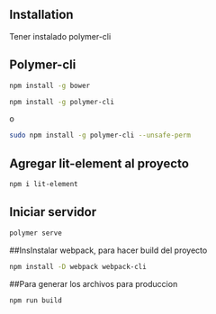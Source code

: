 ## Installation

Tener instalado polymer-cli

## Polymer-cli
```bash
npm install -g bower
```
```bash
npm install -g polymer-cli
```
o
```bash
sudo npm install -g polymer-cli --unsafe-perm
```

## Agregar lit-element al proyecto
```bash
npm i lit-element
```

## Iniciar servidor
```bash
polymer serve
```

##InsInstalar webpack, para hacer build del proyecto
```bash
npm install -D webpack webpack-cli
```

##Para generar los archivos para produccion
```bash
npm run build
```


